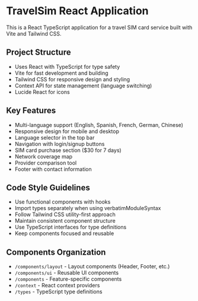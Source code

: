 <!-- Use this file to provide workspace-specific custom instructions to Copilot. For more details, visit https://code.visualstudio.com/docs/copilot/copilot-customization#_use-a-githubcopilotinstructionsmd-file -->

# TravelSim React Application

This is a React TypeScript application for a travel SIM card service built with Vite and Tailwind CSS.

## Project Structure
- Uses React with TypeScript for type safety
- Vite for fast development and building
- Tailwind CSS for responsive design and styling
- Context API for state management (language switching)
- Lucide React for icons

## Key Features
- Multi-language support (English, Spanish, French, German, Chinese)
- Responsive design for mobile and desktop
- Language selector in the top bar
- Navigation with login/signup buttons
- SIM card purchase section ($30 for 7 days)
- Network coverage map
- Provider comparison tool
- Footer with contact information

## Code Style Guidelines
- Use functional components with hooks
- Import types separately when using verbatimModuleSyntax
- Follow Tailwind CSS utility-first approach
- Maintain consistent component structure
- Use TypeScript interfaces for type definitions
- Keep components focused and reusable

## Components Organization
- `/components/layout` - Layout components (Header, Footer, etc.)
- `/components/ui` - Reusable UI components
- `/components` - Feature-specific components
- `/context` - React context providers
- `/types` - TypeScript type definitions
